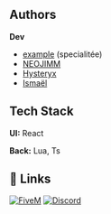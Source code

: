 ## Authors

**Dev** 
- [example](link) (specialitée)
- [NEOJIMM](https://github.com/NEOJIMM) 
- [Hysteryx](https://github.com/Hysteryx)
- [Ismaël](https://github.com/ismaeldevv)


## Tech Stack

**UI:** React

**Back:** Lua, Ts

## 🔗 Links

[![FiveM](https://img.shields.io/badge/FiveM-000?style=for-the-badge&logo=fivem&logoColor=white)]([https://fivem.net/](https://servers.fivem.net/servers/detail/8daz9m))
[![Discord](https://img.shields.io/badge/Discord-000?style=for-the-badge&logo=discord&logoColor=white)](https://discord.gg/hurricanewrld)
